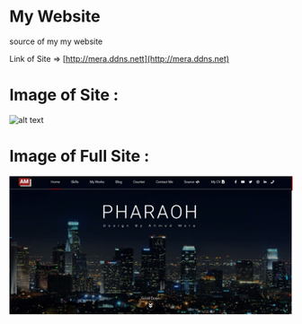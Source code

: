 # My Website

source of my my website


Link of Site => 
[http://mera.ddns.nett](http://mera.ddns.net) 

# Image of Site :

![alt text]( https://github.com/ahmed-mera/my-website/tree/master/imagesphoto%20of%20website.JPG "Image of site")

# Image of Full Site :

![alt text]( https://github.com/ahmed-mera/my-website/blob/master/photo%20of%20website.JPG "Image of site")
